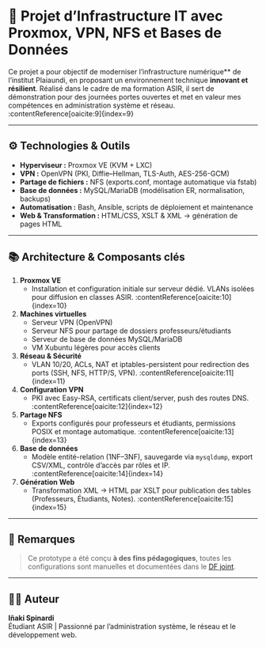 # 🧠 Projet d’Infrastructure IT avec Proxmox, VPN, NFS et Bases de Données

Ce projet a pour objectif de moderniser l’infrastructure numérique** de l’institut Plaiaundi, en proposant un environnement technique **innovant et résilient**. Réalisé dans le cadre de ma formation ASIR, il sert de démonstration pour des journées portes ouvertes et met en valeur mes compétences en administration système et réseau. :contentReference[oaicite:9]{index=9}

---

## ⚙️ Technologies & Outils

- **Hyperviseur :** Proxmox VE (KVM + LXC)  
- **VPN :** OpenVPN (PKI, Diffie–Hellman, TLS-Auth, AES-256-GCM)  
- **Partage de fichiers :** NFS (exports.conf, montage automatique via fstab)  
- **Base de données :** MySQL/MariaDB (modélisation ER, normalisation, backups)  
- **Automatisation :** Bash, Ansible, scripts de déploiement et maintenance  
- **Web & Transformation :** HTML/CSS, XSLT & XML → génération de pages HTML  

---

## 📚 Architecture & Composants clés

1. **Proxmox VE**  
   - Installation et configuration initiale sur serveur dédié. VLANs isolées pour diffusion en classes ASIR. :contentReference[oaicite:10]{index=10}  
2. **Machines virtuelles**  
   - Serveur VPN (OpenVPN)  
   - Serveur NFS pour partage de dossiers professeurs/étudiants  
   - Serveur de base de données MySQL/MariaDB  
   - VM Xubuntu légères pour accès clients  
3. **Réseau & Sécurité**  
   - VLAN 10/20, ACLs, NAT et iptables-persistent pour redirection des ports (SSH, NFS, HTTP/S, VPN). :contentReference[oaicite:11]{index=11}  
4. **Configuration VPN**  
   - PKI avec Easy-RSA, certificats client/server, push des routes DNS. :contentReference[oaicite:12]{index=12}  
5. **Partage NFS**  
   - Exports configurés pour professeurs et étudiants, permissions POSIX et montage automatique. :contentReference[oaicite:13]{index=13}  
6. **Base de données**  
   - Modèle entité-relation (1NF–3NF), sauvegarde via `mysqldump`, export CSV/XML, contrôle d’accès par rôles et IP. :contentReference[oaicite:14]{index=14}  
7. **Génération Web**  
   - Transformation XML → HTML par XSLT pour publication des tables (Professeurs, Étudiants, Notes). :contentReference[oaicite:15]{index=15}  



---

## 📝 Remarques

> Ce prototype a été conçu **à des fins pédagogiques**, toutes les configurations sont manuelles et documentées dans le [DF joint](proxmox-vpn-infra.pdf). 

---

## 🧑‍💻 Auteur

**Iñaki Spinardi**  
Étudiant ASIR | Passionné par l’administration système, le réseau et le développement web.  


